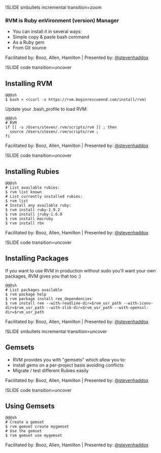 !SLIDE smbullets incremental transition=zoom
### RVM is Ruby enVironment (version) Manager ###

  * You can install it in several ways:
  * Simple copy &amp; paste bash command
  * As a Ruby gem
  * From Git source

<div class="footer">
  Facilitated by: Booz, Allen, Hamilton | Presented by: <a href="http://twitter.com/stevenhaddox">@stevenhaddox</a>
</div>

!SLIDE code transition=uncover
## Installing RVM ##

    @@@sh
    $ bash < <(curl -s https://rvm.beginrescueend.com/install/rvm)

Update your .bash\_profile to load RVM:

    @@@sh
    # RVM
    if [[ -s /Users/steven/.rvm/scripts/rvm ]] ; then
      source /Users/steven/.rvm/scripts/rvm ;
    fi
  
<div class="footer">
  Facilitated by: Booz, Allen, Hamilton | Presented by: <a href="http://twitter.com/stevenhaddox">@stevenhaddox</a>
</div>

!SLIDE code transition=uncover
## Installing Rubies ##

    @@@sh
    # List available rubies:
    $ rvm list known
    # List currently installed rubies:
    $ rvm list
    # Install any available ruby:
    $ rvm install ruby-1.9.2
    $ rvm install jruby-1.6.0
    $ rvm install macruby
    $ rvm install rbx

<div class="footer">
  Facilitated by: Booz, Allen, Hamilton | Presented by: <a href="http://twitter.com/stevenhaddox">@stevenhaddox</a>
</div>

!SLIDE code transition=uncover
## Installing Packages ##

If you want to use RVM in production without sudo you'll want your own packages, RVM gives you that too :)

    @@@sh
    # List packages available
    $ rvm package help
    $ rvm package install ree_dependencies
    $ rvm install ree --with-readline-dir=$rvm_usr_path --with-iconv-dir=$rvm_usr_path --with-zlib-dir=$rvm_usr_path --with-openssl-dir=$rvm_usr_path

<div class="footer">
  Facilitated by: Booz, Allen, Hamilton | Presented by: <a href="http://twitter.com/stevenhaddox">@stevenhaddox</a>
</div>

!SLIDE smbullets incremental transition=uncover
## Gemsets ##

  * RVM provides you with "gemsets" which allow you to:
  * Install gems on a per-project basis avoiding conflicts
  * Migrate / test different Rubies easily

<div class="footer">
  Facilitated by: Booz, Allen, Hamilton | Presented by: <a href="http://twitter.com/stevenhaddox">@stevenhaddox</a>
</div>

!SLIDE code transition=uncover
## Using Gemsets ##

    @@@sh
    # Create a gemset
    $ rvm gemset create mygemset
    # Use the gemset
    $ rvm gemset use mygemset

<div class="footer">
  Facilitated by: Booz, Allen, Hamilton | Presented by: <a href="http://twitter.com/stevenhaddox">@stevenhaddox</a>
</div>
